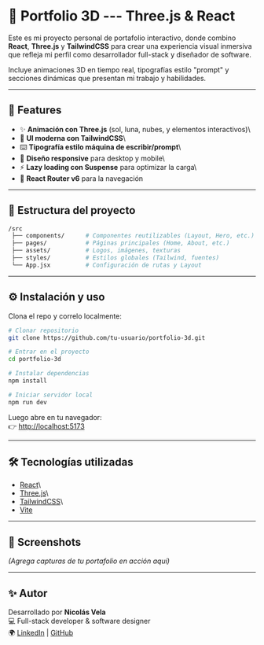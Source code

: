 # 🌌 Portfolio 3D --- Three.js & React

Este es mi proyecto personal de portafolio interactivo, donde combino
**React**, **Three.js** y **TailwindCSS** para crear una experiencia
visual inmersiva que refleja mi perfil como desarrollador full-stack y
diseñador de software.

Incluye animaciones 3D en tiempo real, tipografías estilo "prompt" y
secciones dinámicas que presentan mi trabajo y habilidades.

------------------------------------------------------------------------

## 🚀 Features

-   ✨ **Animación con Three.js** (sol, luna, nubes, y elementos
    interactivos)\
-   🎨 **UI moderna con TailwindCSS**\
-   ⌨️ **Tipografía estilo máquina de escribir/prompt**\
-   📱 **Diseño responsive** para desktop y mobile\
-   ⚡ **Lazy loading con Suspense** para optimizar la carga\
-   🧭 **React Router v6** para la navegación

------------------------------------------------------------------------

## 📂 Estructura del proyecto

``` bash
/src
 ├── components/      # Componentes reutilizables (Layout, Hero, etc.)
 ├── pages/           # Páginas principales (Home, About, etc.)
 ├── assets/          # Logos, imágenes, texturas
 ├── styles/          # Estilos globales (Tailwind, fuentes)
 └── App.jsx          # Configuración de rutas y Layout
```

------------------------------------------------------------------------

## ⚙️ Instalación y uso

Clona el repo y correlo localmente:

``` bash
# Clonar repositorio
git clone https://github.com/tu-usuario/portfolio-3d.git

# Entrar en el proyecto
cd portfolio-3d

# Instalar dependencias
npm install

# Iniciar servidor local
npm run dev
```

Luego abre en tu navegador:\
👉 <http://localhost:5173>

------------------------------------------------------------------------

## 🛠️ Tecnologías utilizadas

-   [React](https://react.dev/)\
-   [Three.js](https://threejs.org/)\
-   [TailwindCSS](https://tailwindcss.com/)\
-   [Vite](https://vitejs.dev/)

------------------------------------------------------------------------

## 📸 Screenshots

*(Agrega capturas de tu portafolio en acción aquí)*

------------------------------------------------------------------------

## ✨ Autor

Desarrollado por **Nicolás Vela**\
💻 Full-stack developer & software designer\
🌍 [LinkedIn](https://www.linkedin.com/in/nicolasvela) \|
[GitHub](https://github.com/nicolasvelah)
